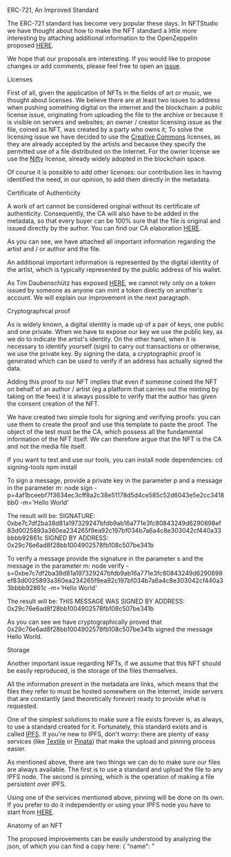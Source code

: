 ERC-721, An Improved Standard

The ERC-721 standard has become very popular these days. In NFTStudio we have thought about how to make the NFT standard a little more interesting by attaching additional information to the OpenZeppelin proposed [HERE](https://docs.openzeppelin.com/contracts/3.x/erc721). 

We hope that our proposals are interesting. 
If you would like to propose changes or add comments, please feel free to open an [issue](https://github.com/Nft-Studio/erc721-improved-standard/issues).


Licenses

First of all, given the application of NFTs in the fields of art or music, we thought about licenses. We believe there are at least two issues to address when pushing something digital on the internet and the blockchain:
a public license issue, originating from uploading the file to the archive or because it is visible on servers and websites;
an owner / creator licensing issue as the file, coined as NFT, was created by a party who owns it;
To solve the licensing issue we have decided to use the [Creative Commons](https://creativecommons.org/) licenses, as they are already accepted by the artists and because they specify the permitted use of a file distributed on the Internet.
For the owner license we use the [Nifty](https://www.niftylicense.org/)  license, already widely adopted in the blockchain space.

Of course it is possible to add other licenses: our contribution lies in having identified the need, in our opinion, to add them directly in the metadata.


Certificate of Authenticity

A work of art cannot be considered original without its certificate of authenticity. Consequently, the CA will also have to be added in the metadata, so that every buyer can be 100% sure that the file is original and issued directly by the author. You can find our CA elaboration [HERE](./CA-Standard.txt).

As you can see, we have attached all important information regarding the artist and / or author and the file.

An additional important information is represented by the digital identity of the artist, which is typically represented by the public address of his wallet.

As Tim Daubenschütz has exposed [HERE](https://timdaub.github.io/2021/04/22/nft-sleepminting-beeple-provenance/), we cannot rely only on a token issued by someone as anyone can mint a token directly on another's account.
We will explain our improvement in the next paragraph.


Cryptographical proof

As is widely known, a digital identity is made up of a pair of keys, one public and one private. When we have to expose our key we use the public key, as we do to indicate the artist's identity.
On the other hand, when it is necessary to identify yourself (sign) to carry out transactions or otherwise, we use the private key. By signing the data, a cryptographic proof is generated which can be used to verify if an address has actually signed the data.

Adding this proof to our NFT implies that even if someone coined the NFT on behalf of an author / artist (eg a platform that carries out the minting by taking on the fees) it is always possible to verify that the author has given the consent creation of the NFT.

We have created two simple tools for signing and verifying proofs: you can use them to create the proof and use this template to paste the proof. 
The object of the test must be the CA, which possess all the fundamental information of the NFT itself.
We can therefore argue that the NFT is the CA and not the media file itself.

If you want to test and use our tools, you can install node dependencies:
cd signing-tools
npm install

To sign a message, provide a private key in the parameter p and a message in the parameter m:
node sign -p=4af1bceebf7f3634ec3cff8a2c38e51178d5d4ce585c52d6043e5e2cc3418bb0 -m='Hello World'

The result will be:
SIGNATURE:  0xbe7c7df2ba38d81a197329247bfdb9ab16a771e3fc80843249d6290898ef83d0025893a360ea234265f9ea92c197bf034b7a6a4c8e303042cf440a33bbbb92861c
SIGNED BY ADDRESS: 0x29c76e6ad8f28bb1004902578fb108c507be341b

To verify a message provide the signature in the parameter s and the message in the parameter m:
node verify -s=0xbe7c7df2ba38d81a197329247bfdb9ab16a771e3fc80843249d6290898ef83d0025893a360ea234265f9ea92c197bf034b7a6a4c8e303042cf440a33bbbb92861c -m='Hello World'

The result will be:
THIS MESSAGE WAS SIGNED BY ADDRESS: 0x29c76e6ad8f28bb1004902578fb108c507be341b

As you can see we have cryptographically proved that 0x29c76e6ad8f28bb1004902578fb108c507be341b signed the message Hello World.


Storage

Another important issue regarding NFTs, if we assume that this NFT should be easily reproduced, is the storage of the files themselves.

All the information present in the metadata are links, which means that the files they refer to must be hosted somewhere on the Internet, inside servers that are constantly (and theoretically forever) ready to provide what is requested.

One of the simplest solutions to make sure a file exists forever is, as always, to use a standard created for it. Fortunately, this standard exists and is called [IPFS](https://ipfs.io/). 
If you're new to IPFS, don't worry: there are plenty of easy services (like [Textile](https://textile.io/) or [Pinata](https://pinata.cloud/)) that make the upload and pinning process easier.

As mentioned above, there are two things we can do to make sure our files are always available. The first is to use a standard and upload the file to any IPFS node. The second is pinning, which is the operation of making a file persistent over IPFS.

Using one of the services mentioned above, pinning will be done on its own. If you prefer to do it independently or using your IPFS node you have to start from [HERE](https://docs.ipfs.io/concepts/persistence/#persistence-versus-permanence).


Anatomy of an NFT

The proposed improvements can be easily understood by analyzing the json, of which you can find a copy here:
{
    "name": "<TITLE>",
    "description": "<DESCRIPTION>\n\n\n--\n\n\nPublic License:\n<PUBLIC_LICENSE>\n\nOwner License:\n<OWNER_LICENSE>\n\nCertificate of Authenticity:\n<CA_IPFS_HASH>",
    "image": "<IMAGE_IPFS_HASH>",
    "external_url": "<EXTERNAL_URL>",
    "certificate_of_authenticity": "<CA_IPFS_HASH>",
    "owner_license": "<OWNER_LICENSE_IPFS_HASH>",
    "public_license": "<PUBLIC_LICENSE_IPFS_HASH>",
    "proof": "<PROOF_IPFS_HASH>"
    }



